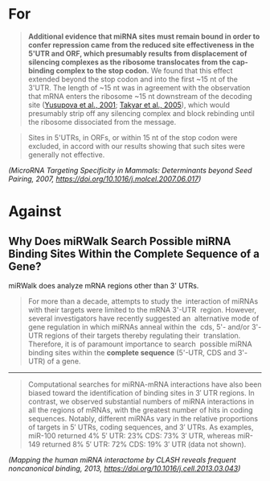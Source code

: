 # For

>**Additional evidence that miRNA sites must remain bound in order to confer repression came from the reduced site effectiveness in the 5'UTR and ORF, which presumably results from displacement of silencing complexes as the ribosome translocates from the cap-binding complex to the stop codon.** We found that this effect extended beyond the stop codon and into the first ~15 nt of the 3'UTR. The length of ~15 nt was in agreement with the observation that mRNA enters the ribosome ~15 nt downstream of the decoding site ([Yusupova et al., 2001](https://www.ncbi.nlm.nih.gov/pmc/articles/PMC3800283/#R30); [Takyar et al., 2005](https://www.ncbi.nlm.nih.gov/pmc/articles/PMC3800283/#R27)), which would presumably strip off any silencing complex and block rebinding until the ribosome dissociated from the message.

>Sites in 5'UTRs, in ORFs, or within 15 nt of the stop codon were excluded, in accord with our results showing that such sites were generally not effective.

*(MicroRNA Targeting Specificity in Mammals: Determinants beyond Seed Pairing, 2007, <https://doi.org/10.1016/j.molcel.2007.06.017>)*

# Against

## Why Does miRWalk Search Possible miRNA Binding Sites Within the Complete Sequence of a Gene?

miRWalk does analyze mRNA regions other than 3' UTRs.

>For more than a decade, attempts to study the  interaction of miRNAs with their targets were limited to the mRNA 3'-UTR  region. However, several investigators have recently suggested an  alternative mode of gene regulation in which miRNAs anneal within the  cds, 5'- and/or 3'-UTR regions of their targets thereby regulating their  translation. Therefore, it is of paramount importance to search  possible miRNA binding sites within the **complete sequence** (5'-UTR, CDS and 3'-UTR) of a gene.

---

>Computational searches for miRNA-mRNA interactions have also been biased toward the identification of binding sites in 3′ UTR regions. In contrast, we observed substantial numbers of miRNA interactions in all the regions of mRNAs, with the greatest number of hits in coding sequences. Notably, different miRNAs vary in the relative proportions of targets in 5′ UTRs, coding sequences, and 3′ UTRs. As examples, miR-100 returned 4% 5′ UTR: 23% CDS: 73% 3′ UTR, whereas miR-149 returned 8% 5′ UTR: 72% CDS: 19% 3′ UTR (data not shown).

*(Mapping the human miRNA interactome by CLASH reveals frequent noncanonical binding, 2013, https://doi.org/10.1016/j.cell.2013.03.043)*
